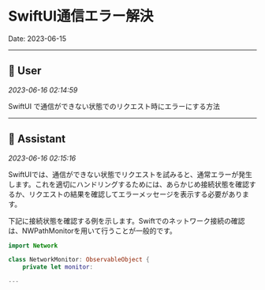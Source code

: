 # SwiftUI通信エラー解決

Date: 2023-06-15

---

## 👤 User
*2023-06-16 02:14:59*

SwiftUI で通信ができない状態でのリクエスト時にエラーにする方法

---

## 🤖 Assistant
*2023-06-16 02:15:16*

SwiftUIでは、通信ができない状態でリクエストを試みると、通常エラーが発生します。これを適切にハンドリングするためには、あらかじめ接続状態を確認するか、リクエストの結果を確認してエラーメッセージを表示する必要があります。

下記に接続状態を確認する例を示します。Swiftでのネットワーク接続の確認は、NWPathMonitorを用いて行うことが一般的です。

```swift
import Network

class NetworkMonitor: ObservableObject {
    private let monitor:

---
